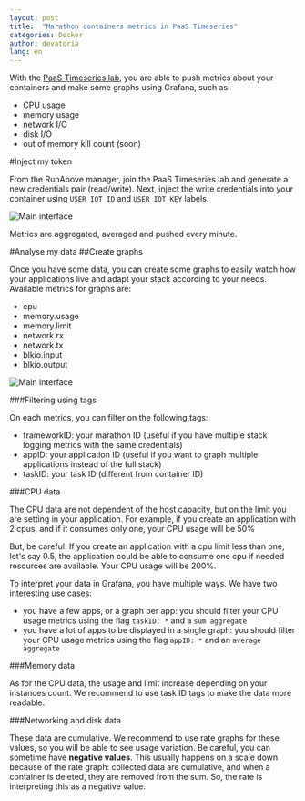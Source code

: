 ```yaml
---
layout: post
title:  "Marathon containers metrics in PaaS Timeseries"
categories: Docker
author: devatoria
lang: en
---
```


With the [PaaS Timeseries lab](https://www.runabove.com/iot-paas-timeseries.xml), you are able to push metrics about your containers and make some graphs using Grafana, such as:

- CPU usage
- memory usage
- network I/O
- disk I/O
- out of memory kill count (soon)

#Inject my token

From the RunAbove manager, join the PaaS Timeseries lab and generate a new credentials pair (read/write). Next, inject the write credentials into your container using `USER_IOT_ID` and `USER_IOT_KEY` labels.

![Main interface](/kb/images/2016-04-21-marathon-metrics/metrics.png)

Metrics are aggregated, averaged and pushed every minute.

#Analyse my data
##Create graphs

Once you have some data, you can create some graphs to easily watch how your applications live and adapt your stack according to your needs. Available metrics for graphs are:

- cpu
- memory.usage
- memory.limit
- network.rx
- network.tx
- blkio.input
- blkio.output

![Main interface](/kb/images/2016-04-21-marathon-metrics/metrics_cpu.png)

###Filtering using tags

On each metrics, you can filter on the following tags:

- frameworkID: your marathon ID (useful if you have multiple stack logging metrics with the same credentials)
- appID: your application ID (useful if you want to graph multiple applications instead of the full stack)
- taskID: your task ID (different from container ID)

###CPU data

The CPU data are not dependent of the host capacity, but on the limit you are setting in your application. For example, if you create an application with 2 cpus, and if it consumes only one, your CPU usage will be 50%

But, be careful. If you create an application with a cpu limit less than one, let's say 0.5, the application could be able to consume one cpu if needed resources are available. Your CPU usage will be 200%.

To interpret your data in Grafana, you have multiple ways. We have two interesting use cases:

- you have a few apps, or a graph per app: you should filter your CPU usage metrics using the flag `taskID: *` and a `sum aggregate`
- you have a lot of apps to be displayed in a single graph: you should filter your CPU usage metrics using the flag `appID: *` and an `average aggregate`

###Memory data

As for the CPU data, the usage and limit increase depending on your instances count. We recommend to use task ID tags to make the data more readable.

###Networking and disk data

These data are cumulative. We recommend to use rate graphs for these values, so you will be able to see usage variation. Be careful, you can sometime have **negative values**. This usually happens on a scale down because of the rate graph: collected data are cumulative, and when a container is deleted, they are removed from the sum. So, the rate is interpreting this as a negative value.
